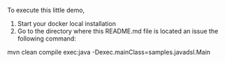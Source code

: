 To execute this little demo, 

1) Start your docker local installation
2) Go to the directory where this README.md file is located an issue the following command: 

mvn clean compile exec:java -Dexec.mainClass=samples.javadsl.Main


